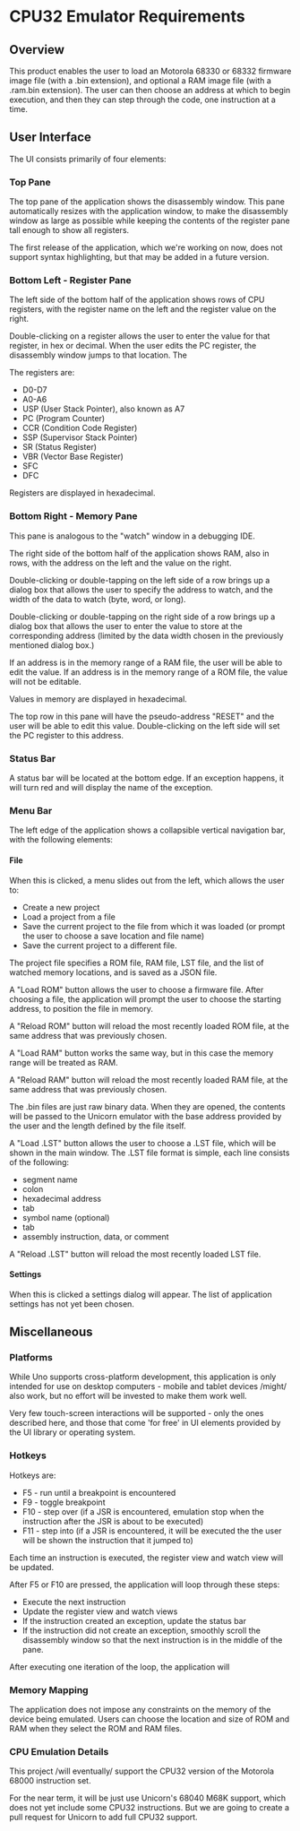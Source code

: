 # CPU32 Emulator Requirements

## Overview

This product enables the user to load an Motorola 68330 or 68332 firmware image file (with a .bin extension), and optional a RAM image file (with a .ram.bin extension). The user can then choose an address at which to begin execution, and then they can step through the code, one instruction at a time.

## User Interface

The UI consists primarily of four elements:

### Top Pane

The top pane of the application shows the disassembly window. This pane automatically resizes with the application window, to make the disassembly window as large as possible while keeping the contents of the register pane tall enough to show all registers.

The first release of the application, which we're working on now, does not support syntax highlighting, but that may be added in a future version.

### Bottom Left - Register Pane

The left side of the bottom half of the application shows rows of CPU registers, with the register name on the left and the register value on the right. 

Double-clicking on a register allows the user to enter the value for that register, in hex or decimal. When the user edits the PC register, the disassembly window jumps to that location. The

The registers are:

* D0-D7
* A0-A6
* USP (User Stack Pointer), also known as A7
* PC (Program Counter)
* CCR (Condition Code Register)
* SSP (Supervisor Stack Pointer)
* SR (Status Register)
* VBR (Vector Base Register)
* SFC
* DFC

Registers are displayed in hexadecimal. 

### Bottom Right - Memory Pane

This pane is analogous to the "watch" window in a debugging IDE.

The right side of the bottom half of the application shows RAM, also in rows, with the address on the left and the value on the right. 

Double-clicking or double-tapping on the left side of a row brings up a dialog box that allows the user to specify the address to watch, and the width of the data to watch (byte, word, or long). 

Double-clicking or double-tapping on the right side of a row brings up a dialog box that allows the user to enter the value to store at the corresponding address (limited by the data width chosen in the previously mentioned dialog box.)

If an address is in the memory range of a RAM file, the user will be able to edit the value. If an address is in the memory range of a ROM file, the value will not be editable.

Values in memory are displayed in hexadecimal. 

The top row in this pane will have the pseudo-address "RESET" and the user will be able to edit this value. Double-clicking on the left side will set the PC register to this address.

### Status Bar

A status bar will be located at the bottom edge. If an exception happens, it will turn red and will display the name of the exception.

### Menu Bar

The left edge of the application shows a collapsible vertical navigation bar, with the following elements:

#### File

When this is clicked, a menu slides out from the left, which allows the user to:
* Create a new project
* Load a project from a file
* Save the current project to the file from which it was loaded (or prompt the user to choose a save location and file name)
* Save the current project to a different file.

The project file specifies a ROM file, RAM file, LST file, and the list of watched memory locations, and is saved as a JSON file.

A "Load ROM" button allows the user to choose a firmware file. After choosing a file, the application will prompt the user to choose the starting address, to position the file in memory.

A "Reload ROM" button will reload the most recently loaded ROM file, at the same address that was previously chosen.

A "Load RAM" button works the same way, but in this case the memory range will be treated as RAM.

A "Reload RAM" button will reload the most recently loaded RAM file, at the same address that was previously chosen.

The .bin files are just raw binary data. When they are opened, the contents will be passed to the Unicorn emulator with the base address provided by the user and the length defined by the file itself.

A "Load .LST" button allows the user to choose a .LST file, which will be shown in the main window. The .LST file format is simple, each line consists of the following:
* segment name
* colon
* hexadecimal address
* tab
* symbol name (optional)
* tab
* assembly instruction, data, or comment

A "Reload .LST" button will reload the most recently loaded LST file.

#### Settings

 When this is clicked a settings dialog will appear. The list of application settings has not yet been chosen.

## Miscellaneous

### Platforms

While Uno supports cross-platform development, this application is only intended for use on desktop computers - mobile and tablet devices /might/ also work, but no effort will be invested to make them work well.

Very few touch-screen interactions will be supported - only the ones described here, and those that come 'for free' in UI elements provided by the UI library or operating system.

### Hotkeys

Hotkeys are:

* F5 - run until a breakpoint is encountered
* F9 - toggle breakpoint
* F10 - step over (if a JSR is encountered, emulation stop when the instruction after the JSR is about to be executed)
* F11 - step into (if a JSR is encountered, it will be executed the the user will be shown the instruction that it jumped to)

Each time an instruction is executed, the register view and watch view will be updated.

After F5 or F10 are pressed, the application will loop through these steps:

* Execute the next instruction
* Update the register view and watch views
* If the instruction created an exception, update the status bar
* If the instruction did not create an exception, smoothly scroll the disassembly window so that the next instruction is in the middle of the pane.

After executing one iteration of the loop, the application will

### Memory Mapping

The application does not impose any constraints on the memory of the device being emulated. Users can choose the location and size of ROM and RAM when they select the ROM and RAM files.

### CPU Emulation Details

This project /will eventually/ support the CPU32 version of the Motorola 68000 instruction set. 

For the near term, it will be just use Unicorn's 68040 M68K support, which does not yet include some CPU32 instructions. But we are going to create a pull request for Unicorn to add full CPU32 support.
